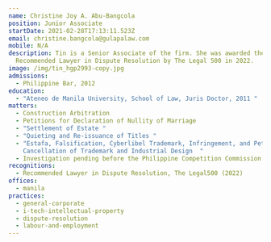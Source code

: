```yaml
---
name: Christine Joy A. Abu-Bangcola
position: Junior Associate
startDate: 2021-02-28T17:13:11.523Z
email: christine.bangcola@gulapalaw.com
mobile: N/A
description: Tin is a Senior Associate of the firm. She was awarded the
  Recommended Lawyer in Dispute Resolution by The Legal 500 in 2022.
image: /img/tin_hgp2993-copy.jpg
admissions:
  - Philippine Bar, 2012
education:
  - "Ateneo de Manila University, School of Law, Juris Doctor, 2011 "
matters:
  - Construction Arbitration
  - Petitions for Declaration of Nullity of Marriage
  - "Settlement of Estate "
  - "Quieting and Re-issuance of Titles "
  - "Estafa, Falsification, Cyberlibel Trademark, Infringement, and Petition for
    Cancellation of Trademark and Industrial Design  "
  - Investigation pending before the Philippine Competition Commission
recognitions:
  - Recommended Lawyer in Dispute Resolution, The Legal500 (2022)
offices:
  - manila
practices:
  - general-corporate
  - i-tech-intellectual-property
  - dispute-resolution
  - labour-and-employment
---
```

